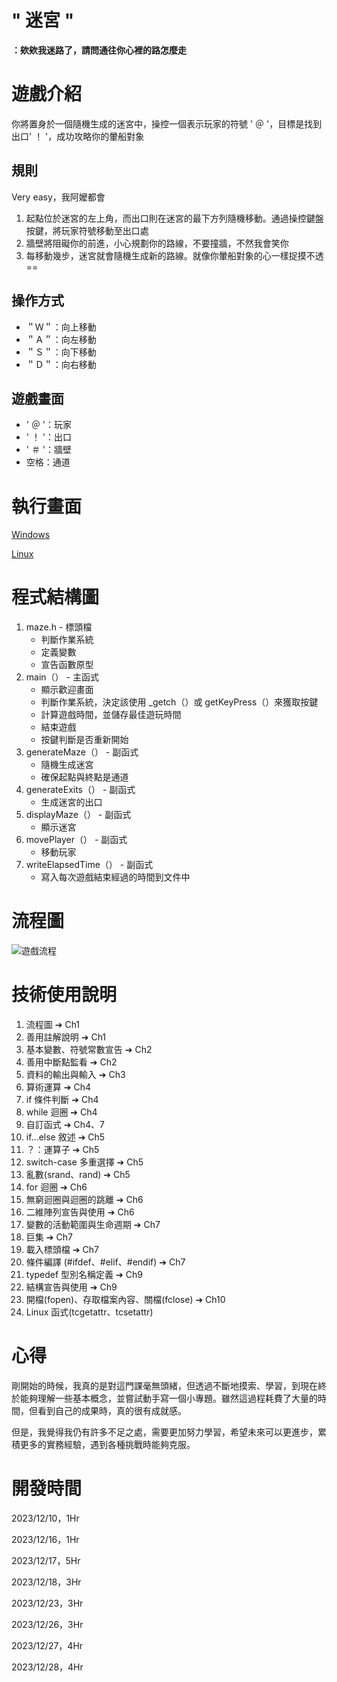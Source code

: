 # **" 迷宮 "**
**：欸欸我迷路了，請問通往你心裡的路怎麼走**

# **遊戲介紹**

你將置身於一個隨機生成的迷宮中，操控一個表示玩家的符號 ' ＠ '，目標是找到出口' ！ '，成功攻略你的暈船對象

## **規則**

Very easy，我阿嬤都會
1. 起點位於迷宮的左上角，而出口則在迷宮的最下方列隨機移動。通過操控鍵盤按鍵，將玩家符號移動至出口處
2. 牆壁將阻礙你的前進，小心規劃你的路線，不要撞牆，不然我會笑你  
3. 每移動幾步，迷宮就會隨機生成新的路線。就像你暈船對象的心一樣捉摸不透 ==

## **操作方式**
- ＂Ｗ＂：向上移動
- ＂Ａ＂：向左移動
- ＂Ｓ＂：向下移動
- ＂Ｄ＂：向右移動

## **遊戲畫面**
- ' ＠ '：玩家
- ' ！ '：出口
- ' ＃ '：牆壁
- 空格：通道

# **執行畫面**
[Windows](https://youtu.be/ux8I6lFOFGY)

[Linux](https://youtu.be/C-y0cTTNfZ4)

# **程式結構圖**
1. maze.h - 標頭檔
   - 判斷作業系統
   - 定義變數
   - 宣告函數原型
2. main（） - 主函式
   - 顯示歡迎畫面  
   - 判斷作業系統，決定該使用 _getch（）或 getKeyPress（）來獲取按鍵
   - 計算遊戲時間，並儲存最佳遊玩時間
   - 結束遊戲
   - 按鍵判斷是否重新開始
3. generateMaze（） - 副函式
   - 隨機生成迷宮
   - 確保起點與終點是通道
4. generateExits（） - 副函式
   - 生成迷宮的出口
5. displayMaze（） - 副函式
   - 顯示迷宮
6. movePlayer（） - 副函式
   - 移動玩家
7. writeElapsedTime（） - 副函式
   - 寫入每次遊戲結束經過的時間到文件中
# **流程圖**
![遊戲流程](https://github.com/1pccx/EYYYYY/blob/main/%E9%81%8A%E6%88%B2%E6%B5%81%E7%A8%8B.png)
# **技術使用說明**
1. 流程圖 ➔ Ch1
2. 善用註解說明 ➔ Ch1
3. 基本變數、符號常數宣告 ➔ Ch2
4. 善用中斷點監看 ➔ Ch2
5. 資料的輸出與輸入 ➔ Ch3
6. 算術運算 ➔ Ch4
7. if 條件判斷 ➔ Ch4
8. while 迴圈 ➔ Ch4
9. 自訂函式 ➔ Ch4、7
10. if...else 敘述 ➔ Ch5
11. ？：運算子 ➔ Ch5
12. switch-case 多重選擇 ➔ Ch5
13. 亂數(srand、rand) ➔ Ch5
14. for 迴圈 ➔ Ch6
15. 無窮迴圈與迴圈的跳離 ➔ Ch6
16. 二維陣列宣告與使用 ➔ Ch6
17. 變數的活動範圍與生命週期 ➔ Ch7
18. 巨集 ➔ Ch7
19. 載入標頭檔 ➔ Ch7
20. 條件編譯 (#ifdef、#elif、#endif) ➔ Ch7
21. typedef 型別名稱定義 ➔ Ch9
22. 結構宣告與使用 ➔ Ch9
23. 開檔(fopen)、存取檔案內容、關檔(fclose) ➔ Ch10
24. Linux 函式(tcgetattr、tcsetattr)
# **心得**
剛開始的時候，我真的是對這門課毫無頭緒，但透過不斷地摸索、學習，到現在終於能夠理解一些基本概念，並嘗試動手寫一個小專題。雖然這過程耗費了大量的時間，但看到自己的成果時，真的很有成就感。

但是，我覺得我仍有許多不足之處，需要更加努力學習，希望未來可以更進步，累積更多的實務經驗，遇到各種挑戰時能夠克服。
# **開發時間**
 2023/12/10，1Hr
 
 2023/12/16，1Hr
 
 2023/12/17，5Hr
 
 2023/12/18，3Hr

 2023/12/23，3Hr

 2023/12/26，3Hr

 2023/12/27，4Hr

 2023/12/28，4Hr
